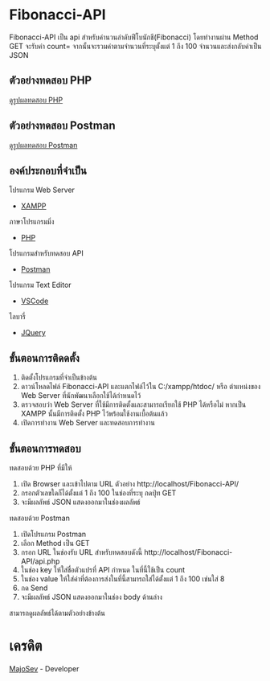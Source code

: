 # Fibonacci-API

Fibonacci-API เป็น api สำหรับคำนวนลำดับฟีโบนักชี(Fibonacci) โดยทำงานผ่าน Method GET จะรับค่า count=<value> จากนั้นจะรวมค่าตามจำนวนที่ระบุตั้งแต่ 1 ถึง 100 จำนวนและส่งกลับค่าเป็น JSON

## ตัวอย่างทดสอบ PHP

[ดูรูปผลทดสอบ PHP](https://drive.google.com/file/d/1T8X75Cbay2CY1enp6AVtEUP9ISgK-ZN5/view?usp=sharing)

## ตัวอย่างทดสอบ Postman

[ดูรูปผลทดสอบ Postman](https://drive.google.com/file/d/1qTjVWG4cBRK6L49VS4JQ-cU7-r7OP7Yl/view?usp=sharing)

## องค์ประกอบที่จำเป็น
โปรแกรม Web Server
 - [XAMPP](https://www.apachefriends.org/)

ภาษาโปรแกรมมิ่ง

 - [PHP](https://www.php.net/)

โปรแกรมสำหรับทดสอบ API

 - [Postman](https://www.postman.com/)
 
โปรแกรม Text Editor

 - [VSCode](https://code.visualstudio.com/)

ไลบารี่

 -  [JQuery](https://jquery.com/)

## ขั้นตอนการติดดตั้ง

 1. ติดตั้งโปรแกรมที่จำเป็นข้างต้น
 2. ดาวน์โหลดไฟล์ Fibonacci-API และแตกไฟล์ไว้ใน C:/xampp/htdoc/ หรือ
    ตำแหน่งของ Web Server ที่นักพัฒนาเลือกใช้ได้กำหนดไว้
 3. ตรวจสอบว่า Web Server ที่ใช้มีการติดตั้งและสามารถเรียกใช้ PHP
    ได้หรือไม่ หากเป็น XAMPP นั้นมีการติดตั้ง PHP
    ไว้พร้อมใช้งานเบื้อต้นแล้ว
 4. เปิดการทำงาน Web Server และทดสอบการทำงาน

## ขั้นตอนการทดสอบ

ทดสอบด้วย PHP ที่มีให้

 1. เปิด Browser และเข้าไปตาม URL ตัวอย่าง http://localhost/Fibonacci-API/
 2. กรอกตัวเลขใดก็ได้ตั้งแต่ 1 ถึง 100 ในช่องที่ระบุ กดปุ่ท GET
 3. จะมีผลลัพธ์ JSON แสดงออกมาในช่องผลลัพธ์
 
 ทดสอบด้วย Postman
 
 1. เปิดโปรแกรม Postman
 2. เลือก Method เป็น GET
 3. กรอก URL ในช่องรับ URL สำหรับทดสอบดังนี้ http://localhost/Fibonacci-API/api.php
 4. ในช่อง key ให้ใส่ชื่อตัวแปรที่ API กำหนด ในที่นี้ใช้เป็น count
 5. ในช่อง value ให้ใส่ค่าที่ต้องการส่งในที่นี้สามารถใส่ได้ตั้งแต่ 1 ถึง 100 เช่นใส่ 8
 6. กด Send
 7. จะมีผลลัพธ์ JSON แสดงออกมาในช่อง body ด้านล่าง

สามารถดูผลลัพธ์ได้ตามตัวอย่างข้างต้น
 
# เครดิต
[MajoSev](https://majosev.com) - Developer
